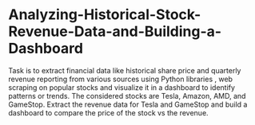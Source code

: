 # Analyzing-Historical-Stock-Revenue-Data-and-Building-a-Dashboard
Task is to extract financial data like historical share price and quarterly revenue reporting from various sources using Python libraries , web scraping on popular stocks and visualize it in a dashboard to identify patterns or trends. The considered stocks are Tesla, Amazon, AMD, and GameStop.
Extract the revenue data for Tesla and GameStop and build a dashboard to compare the price of the stock vs the revenue. 
